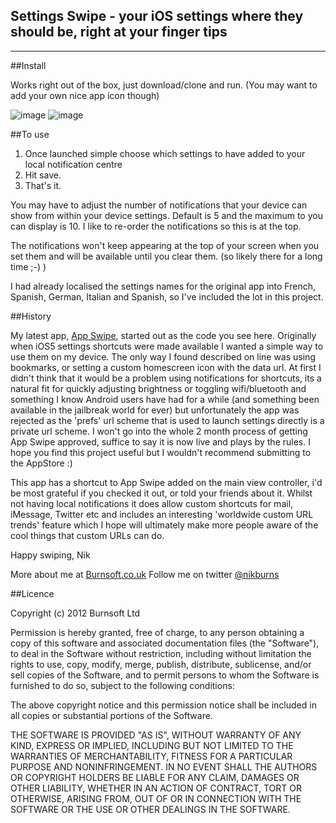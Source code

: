 ## Settings Swipe - your iOS settings where they should be, right at your finger tips

---

##Install

Works right out of the box, just download/clone and run. (You may want to add your own nice app icon though)


![image](http://dl.dropbox.com/u/2935294/notificationView.png)
![image](http://dl.dropbox.com/u/2935294/settingsView.png)

##To use

1. Once launched simple choose which settings to have added to your local notification centre
2. Hit save.
3. That's it.

You may have to adjust the number of notifications that your device can show from within your device settings. Default is 5 and the maximum to you
can display is 10. I like to re-order the notifications so this is at the top.

The notifications won't keep appearing at the top of your screen when you set them and will be available until you clear them. (so likely there for a long time ;-) )

I had already localised the settings names for the original app into French, Spanish, German, Italian and Spanish, so I've included the lot in this project.

##History

My latest app, [App Swipe](http://itunes.apple.com/us/app/app-swipe/id482494990?mt=8&partnerId=30&siteID=BcMBY/pRbWY), started out as the code you see here. Originally when iOS5 settings shortcuts 
were made available I wanted a simple way to use them on my device. The only way I found described on line was using bookmarks, or setting a custom homescreen icon with the data url.
At first I didn't think that it would be a problem using notifications for shortcuts, its a natural fit for quickly adjusting brightness or toggling wifi/bluetooth
and something I know Android users have had for a while (and something been available in the jailbreak world for ever) but unfortunately the app was rejected as the 'prefs' url scheme that is used
to launch settings directly is a private url scheme.
I won't go into the whole 2 month process of getting App Swipe approved, suffice to say it is now live and plays by the rules.
I hope you find this project useful but I wouldn't recommend submitting to the AppStore :)

This app has a shortcut to App Swipe added on the main view controller, i'd be most grateful if you checked it out, or told your friends about it.
Whilst not having local notifications it does allow custom shortcuts for mail, iMessage, Twitter etc and includes an interesting 'worldwide custom URL trends' feature which I hope
will ultimately make more people aware of the cool things that custom URLs can do.

Happy swiping, 
Nik

More about me at [Burnsoft.co.uk](http://www.burnsoft.co.uk)
Follow me on twitter [@nikburns](http://www.twitter.com/nikburns)

##Licence

Copyright (c) 2012 Burnsoft Ltd

Permission is hereby granted, free of charge, to any person obtaining a copy
of this software and associated documentation files (the "Software"), to deal
in the Software without restriction, including without limitation the rights
to use, copy, modify, merge, publish, distribute, sublicense, and/or sell
copies of the Software, and to permit persons to whom the Software is
furnished to do so, subject to the following conditions:

The above copyright notice and this permission notice shall be included
in all copies or substantial portions of the Software.

THE SOFTWARE IS PROVIDED "AS IS", WITHOUT WARRANTY OF ANY KIND, EXPRESS OR
IMPLIED, INCLUDING BUT NOT LIMITED TO THE WARRANTIES OF MERCHANTABILITY,
FITNESS FOR A PARTICULAR PURPOSE AND NONINFRINGEMENT. IN NO EVENT SHALL THE
AUTHORS OR COPYRIGHT HOLDERS BE LIABLE FOR ANY CLAIM, DAMAGES OR OTHER
LIABILITY, WHETHER IN AN ACTION OF CONTRACT, TORT OR OTHERWISE, ARISING FROM,
OUT OF OR IN CONNECTION WITH THE SOFTWARE OR THE USE OR OTHER DEALINGS IN
THE SOFTWARE.